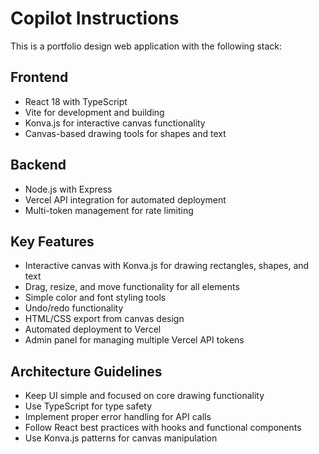 # Copilot Instructions

<!-- Use this file to provide workspace-specific custom instructions to Copilot. For more details, visit https://code.visualstudio.com/docs/copilot/copilot-customization#_use-a-githubcopilotinstructionsmd-file -->

This is a portfolio design web application with the following stack:

## Frontend
- React 18 with TypeScript
- Vite for development and building
- Konva.js for interactive canvas functionality
- Canvas-based drawing tools for shapes and text

## Backend 
- Node.js with Express
- Vercel API integration for automated deployment
- Multi-token management for rate limiting

## Key Features
- Interactive canvas with Konva.js for drawing rectangles, shapes, and text
- Drag, resize, and move functionality for all elements
- Simple color and font styling tools
- Undo/redo functionality
- HTML/CSS export from canvas design
- Automated deployment to Vercel
- Admin panel for managing multiple Vercel API tokens

## Architecture Guidelines
- Keep UI simple and focused on core drawing functionality
- Use TypeScript for type safety
- Implement proper error handling for API calls
- Follow React best practices with hooks and functional components
- Use Konva.js patterns for canvas manipulation
